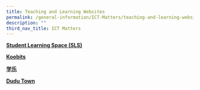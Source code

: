 ```yaml
---
title: Teaching and Learning Websites
permalink: /general-information/ICT-Matters/teaching-and-learning-websites
description: ""
third_nav_title: ICT Matters
---
```

**[Student Learning Space (SLS)](https://vle.learning.moe.edu.sg/)**

**[Koobits](https://problemsums.koobits.com/)**

**[学乐](https://iwant2study.org/taskmeisterx/index.php/interactive-resources/mother-tongue-languages/chinese/136-xuele-ministry-of-education/)**

**[Dudu Town](http://go.dudu.town/cos/o.x?c=/ca4_dd/user&func=login)**
